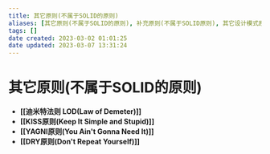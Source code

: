 ```yaml
---
title: 其它原则(不属于SOLID的原则)
aliases: [其它原则(不属于SOLID的原则), 补充原则(不属于SOLID原则), 其它设计模式原则, 其它原则]
tags: []
date created: 2023-03-02 01:01:25
date updated: 2023-03-07 13:31:24
---
```


# 其它原则(不属于SOLID的原则)

- **[[迪米特法则 LOD(Law of Demeter)]]**
- **[[KISS原则(Keep It Simple and Stupid)]]**
- **[[YAGNI原则(You Ain't Gonna Need It)]]**
- **[[DRY原则(Don't Repeat Yourself)]]**
